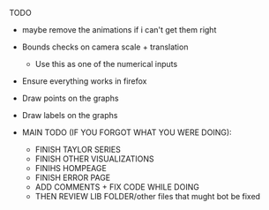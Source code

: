 TODO
- maybe remove the animations if i can't get them right
- Bounds checks on camera scale + translation
  - Use this as one of the numerical inputs
- Ensure everything works in firefox
- Draw points on the graphs
- Draw labels on the graphs

- MAIN TODO (IF YOU FORGOT WHAT YOU WERE DOING):
  - FINISH TAYLOR SERIES
  - FINISH OTHER VISUALIZATIONS
  - FINIHS HOMPEAGE
  - FINISH ERROR PAGE
  - ADD COMMENTS + FIX CODE WHILE DOING
  - THEN REVIEW LIB FOLDER/other files that mught bot be fixed